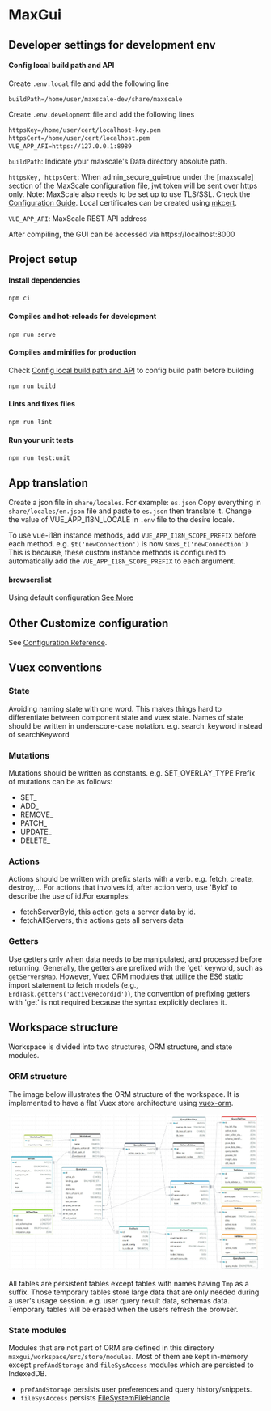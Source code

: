 # MaxGui

## Developer settings for development env

#### Config local build path and API

Create `.env.local` file and add the following line

```
buildPath=/home/user/maxscale-dev/share/maxscale
```

Create `.env.development` file and add the following lines

```
httpsKey=/home/user/cert/localhost-key.pem
httpsCert=/home/user/cert/localhost.pem
VUE_APP_API=https://127.0.0.1:8989
```

`buildPath`: Indicate your maxscale's Data directory absolute path.

`httpsKey, httpsCert`: When admin_secure_gui=true under the [maxscale] section of the MaxScale configuration file, jwt token will be sent over https only. Note: MaxScale also
needs to be set up to use TLS/SSL. Check the [Configuration Guide](../Documentation/Getting-Started/Configuration-Guide.md#admin_ssl_key). Local certificates can be created using [mkcert](https://github.com/FiloSottile/mkcert).

`VUE_APP_API`: MaxScale REST API address

After compiling, the GUI can be accessed via https://localhost:8000

## Project setup

#### Install dependencies

```
npm ci
```

#### Compiles and hot-reloads for development

```
npm run serve
```

#### Compiles and minifies for production

Check [Config local build path and API](#config-local-build-path-and-api) to config build path before building

```
npm run build
```

#### Lints and fixes files

```
npm run lint
```

#### Run your unit tests

```
npm run test:unit

```

## App translation

Create a json file in `share/locales`. For example: `es.json` Copy everything in
`share/locales/en.json` file and paste to `es.json` then translate it. Change the
value of VUE_APP_I18N_LOCALE in `.env` file to the desire locale.

To use vue-i18n instance methods, add `VUE_APP_I18N_SCOPE_PREFIX` before each method.
e.g. `$t('newConnection')` is now `$mxs_t('newConnection')`
This is because, these custom instance methods is configured to automatically add the
`VUE_APP_I18N_SCOPE_PREFIX` to each argument.

#### browserslist

Using default configuration
[See More](https://github.com/browserslist/browserslist)

## Other Customize configuration

See [Configuration Reference](https://cli.vuejs.org/config/).

## Vuex conventions

### State

Avoiding naming state with one word. This makes things hard to differentiate
between component state and vuex state. Names of state should be written in
underscore-case notation. e.g. search_keyword instead of searchKeyword

### Mutations

Mutations should be written as constants. e.g. SET_OVERLAY_TYPE Prefix of
mutations can be as follows:

-   SET\_
-   ADD\_
-   REMOVE\_
-   PATCH\_
-   UPDATE\_
-   DELETE\_

### Actions

Actions should be written with prefix starts with a verb. e.g. fetch, create,
destroy,... For actions that involves id, after action verb, use 'ById' to
describe the use of id.For examples:

-   fetchServerById, this action gets a server data by id.
-   fetchAllServers, this actions gets all servers data

### Getters

Use getters only when data needs to be manipulated, and processed before returning.
Generally, the getters are prefixed with the 'get' keyword, such as `getServersMap`.
However, Vuex ORM modules that utilize the ES6 static import statement to
fetch models (e.g., `ErdTask.getters('activeRecordId')`),
the convention of prefixing getters with 'get' is not required because
the syntax explicitly declares it.

## Workspace structure

Workspace is divided into two structures, ORM structure, and state modules.

### ORM structure

The image below illustrates the ORM structure of the workspace. It is
implemented to have a flat Vuex store architecture using [vuex-orm](https://vuex-orm.org/).

![Workspace ORM structure diagram](./images/workspace_orm_diagram.jpeg)

All tables are persistent tables except tables with names having `Tmp` as a
suffix. Those temporary tables store large data that are only needed during
a user's usage session. e.g. user query result data, schemas data.
Temporary tables will be erased when the users refresh the browser.

### State modules

Modules that are not part of ORM are defined in this directory
`maxgui/workspace/src/store/modules`. Most of them are kept in-memory except
`prefAndStorage` and `fileSysAccess` modules which are persisted to IndexedDB.

-   `prefAndStorage` persists user preferences and query history/snippets.
-   `fileSysAccess` persists [FileSystemFileHandle](https://developer.mozilla.org/en-US/docs/Web/API/FileSystemFileHandle)
